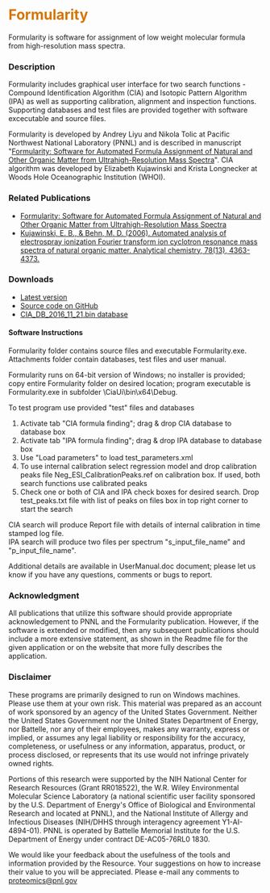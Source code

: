 # __<span style="color:#D57500">Formularity</span>__
Formularity is software for assignment of low weight molecular formula from high-resolution mass spectra.

### Description
Formularity includes graphical user interface for two search functions - Compound Identification Algorithm (CIA) and Isotopic Pattern Algorithm (IPA) as well as supporting calibration, alignment and inspection functions. Supporting databases and test files are provided together with software excecutable and source files.

Formularity is developed by Andrey Liyu and Nikola Tolic at Pacific Northwest National Laboratory (PNNL) and is described in manuscript "[Formularity: Software for Automated Formula Assignment of Natural and Other Organic Matter from Ultrahigh-Resolution Mass Spectra](https://pubmed.ncbi.nlm.nih.gov/29120613/)". CIA algorithm was developed by Elizabeth Kujawinski and Krista Longnecker at Woods Hole Oceanographic Institution (WHOI).

### Related Publications
* [Formularity: Software for Automated Formula Assignment of Natural and Other Organic Matter from Ultrahigh-Resolution Mass Spectra](https://pubmed.ncbi.nlm.nih.gov/29120613/)
* [Kujawinski, E. B., & Behn, M. D. (2006). Automated analysis of electrospray ionization Fourier transform ion cyclotron resonance mass spectra of natural organic matter. Analytical chemistry, 78(13), 4363-4373.](https://pubmed.ncbi.nlm.nih.gov/16808443/)

### Downloads
* [Latest version](https://github.com/PNNL-Comp-Mass-Spec/Formularity/releases/latest)
* [Source code on GitHub](https://github.com/PNNL-Comp-Mass-Spec/Formularity)
* [CIA_DB_2016_11_21.bin database](https://github.com/PNNL-Comp-Mass-Spec/Formularity/releases/download/v1.0.7947/CIA_DB_2016_11_21_Database.zip)

#### Software Instructions
Formularity folder contains source files and executable Formularity.exe. <br>
Attachments folder contain databases, test files and user manual.

Formularity runs on 64-bit version of Windows; no installer is provided; copy entire Formularity folder on desired location; program executable is Formularity.exe in subfolder \CiaUi\bin\x64\Debug\.

To test program use provided "test" files and databases

1. Activate tab "CIA formula finding"; drag & drop CIA database to database box
2. Activate tab "IPA formula finding"; drag & drop IPA database to database box
3. Use "Load parameters" to load test_parameters.xml
4. To use internal calibration select regression model and drop calibration peaks file Neg_ESI_CalibrationPeaks.ref on calibration box. If used, both search functions use calibrated peaks
5. Check one or both of CIA and IPA check boxes for desired search. Drop test_peaks.txt file with list of peaks on files box in top right corner to start the search  

CIA search will produce Report file with details of internal calibration in time stamped log file. <br>
IPA search will produce two files per spectrum "s_input_file_name" and "p_input_file_name".

Additional details are available in UserManual.doc document; please let us know if you have any questions, comments or bugs to report.

### Acknowledgment

All publications that utilize this software should provide appropriate acknowledgement to PNNL and the Formularity publication. However, if the software is extended or modified, then any subsequent publications should include a more extensive statement, as shown in the Readme file for the given application or on the website that more fully describes the application.

### Disclaimer

These programs are primarily designed to run on Windows machines. Please use them at your own risk. This material was prepared as an account of work sponsored by an agency of the United States Government. Neither the United States Government nor the United States Department of Energy, nor Battelle, nor any of their employees, makes any warranty, express or implied, or assumes any legal liability or responsibility for the accuracy, completeness, or usefulness or any information, apparatus, product, or process disclosed, or represents that its use would not infringe privately owned rights.

Portions of this research were supported by the NIH National Center for Research Resources (Grant RR018522), the W.R. Wiley Environmental Molecular Science Laboratory (a national scientific user facility sponsored by the U.S. Department of Energy's Office of Biological and Environmental Research and located at PNNL), and the National Institute of Allergy and Infectious Diseases (NIH/DHHS through interagency agreement Y1-AI-4894-01). PNNL is operated by Battelle Memorial Institute for the U.S. Department of Energy under contract DE-AC05-76RL0 1830.

We would like your feedback about the usefulness of the tools and information provided by the Resource. Your suggestions on how to increase their value to you will be appreciated. Please e-mail any comments to proteomics@pnl.gov
